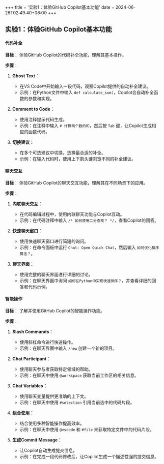 +++
title = '实验1：体验GitHub Copilot基本功能'
date = 2024-06-26T02:49:40+08:00
+++

## 实验1：体验GitHub Copilot基本功能

#### 代码补全

**目标**：
体验GitHub Copilot的代码补全功能，理解其基本操作。

**步骤**：
1. **Ghost Text**：
   - 在VS Code中开始输入一段代码，观察Copilot提供的自动补全建议。
   - 示例：在Python文件中输入 `def calculate_sum(`，Copilot会自动补全函数的参数和实现。

2. **Comment to Code**：
   - 使用注释提示代码生成。
   - 示例：在注释中输入 `# 计算两个数的和`，然后按 `Tab` 键，让Copilot生成相应的函数代码。

3. **切换建议**：
   - 在多个可选建议中切换，选择最合适的补全。
   - 示例：在输入代码时，使用上下箭头键浏览不同的补全建议。

#### 聊天交互

**目标**：
体验GitHub Copilot的聊天交互功能，理解其在不同场景下的应用。

**步骤**：
1. **内联聊天交互**：
   - 在代码编辑过程中，使用内联聊天功能与Copilot互动。
   - 示例：在代码注释中输入 `/* 如何使用二分查找？ */`，查看Copilot的回答。

2. **快速聊天窗口**：
   - 使用快速聊天窗口进行简短的询问。
   - 示例：在命令面板中运行 `Chat: Open Quick Chat`，然后输入 `如何优化排序算法？`。

3. **聊天界面**：
   - 使用完整的聊天界面进行详细的讨论。
   - 示例：在聊天界面中询问 `如何在Python中实现快速排序？`，并查看详细的回答和代码示例。

#### 智能操作

**目标**：
了解并使用GitHub Copilot的智能操作功能。

**步骤**：
1. **Slash Commands**：
   - 使用斜杠命令进行快速操作。
   - 示例：在聊天界面中输入 `/new` 创建一个新的项目。

2. **Chat Participant**：
   - 使用聊天参与者获取特定领域的帮助。
   - 示例：在聊天中使用 `@workspace` 获取当前工作区的相关信息。

3. **Chat Variables**：
   - 使用聊天变量提供更准确的上下文。
   - 示例：在聊天中使用 `#selection` 引用当前选中的代码片段。

4. **组合使用**：
   - 结合使用多种智能操作提高效率。
   - 示例：在聊天中使用 `@vscode` 和 `#file` 来获取特定文件中的代码片段。

5. **生成Commit Message**：
   - 让Copilot自动生成提交信息。
   - 示例：在完成一段代码修改后，让Copilot生成一个描述性强的提交信息。